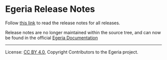 <!-- SPDX-License-Identifier: CC-BY-4.0 -->
<!-- Copyright Contributors to the ODPi Egeria project. -->

# Egeria Release Notes

Follow [this link](https://egeria-project.org/release-notes/overview/) to read the release notes for all releases.

Release notes are no longer maintained within the source tree, and can now be found in the official [Egeria Documentation](https://egeria-project.org)

----
License: [CC BY 4.0](https://creativecommons.org/licenses/by/4.0/),
Copyright Contributors to the Egeria project.
